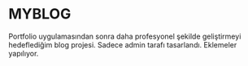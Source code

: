 # MYBLOG
Portfolio uygulamasından sonra daha profesyonel şekilde geliştirmeyi hedeflediğim blog projesi. Sadece admin tarafı tasarlandı. Eklemeler yapılıyor. 
